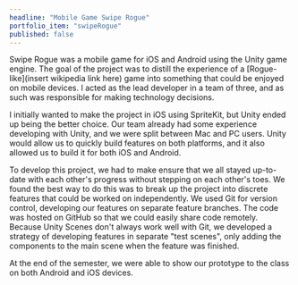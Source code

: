 ```yaml
---
headline: "Mobile Game Swipe Rogue"
portfolio_item: "swipeRogue"
published: false
---
```

Swipe Rogue was a mobile game for iOS and Android using the Unity game engine. The goal of the project was to distill the experience of a [Rogue-like](insert wikipedia link here) game into something that could be enjoyed on mobile devices. I acted as the lead developer in a team of three, and as such was responsible for making technology decisions.

I initially wanted to make the project in iOS using SpriteKit, but Unity ended up being the better choice. Our team already had some experience developing with Unity, and we were  split between Mac and PC users. Unity would allow us to quickly build features on both platforms, and it also allowed us to build it for both iOS and Android. 

To develop this project, we had to make ensure that we all stayed up-to-date with each other's progress without stepping on each other's toes. We found the best way to do this was to break up the project into discrete features that could be worked on independently. We used Git for version control, developing our features on separate feature branches. The code was hosted on GitHub so that we could easily share code remotely. Because Unity Scenes don't always work well with Git, we developed a strategy of developing features in separate "test scenes", only adding the components to the main scene when the feature was finished.

At the end of the semester, we were able to show our prototype to the class on both Android and iOS devices. 
